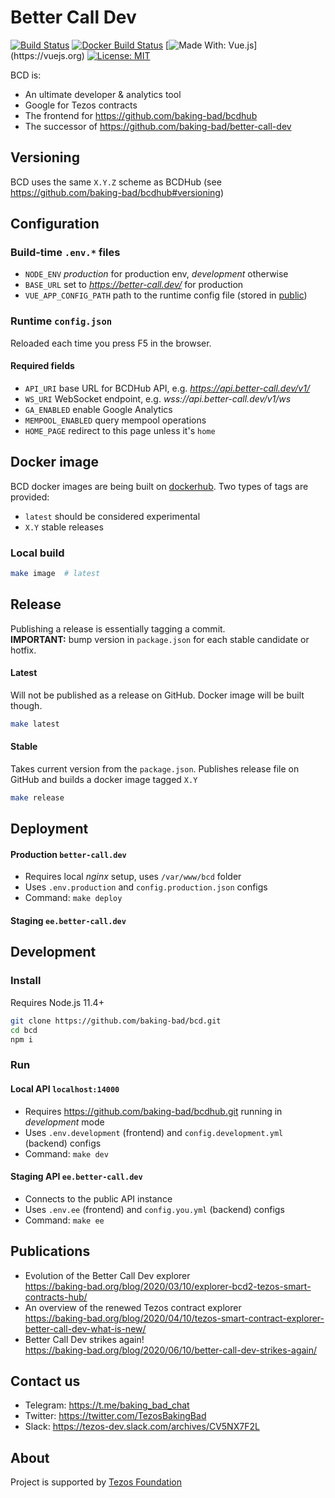 # Better Call Dev
[![Build Status](https://travis-ci.org/baking-bad/bcd.svg?branch=master)](https://travis-ci.org/baking-bad/bcd)
[![Docker Build Status](https://img.shields.io/docker/cloud/build/bakingbad/bcdhub-gui)](https://hub.docker.com/r/bakingbad/bcdhub-gui)
[![Made With: Vue.js](https://img.shields.io/badge/vue-2.6.10-green.svg?)](https://vuejs.org)
[![License: MIT](https://img.shields.io/badge/License-MIT-yellow.svg)](https://opensource.org/licenses/MIT)


BCD is:
* An ultimate developer & analytics tool
* Google for Tezos contracts 
* The frontend for https://github.com/baking-bad/bcdhub
* The successor of https://github.com/baking-bad/better-call-dev

## Versioning
BCD uses the same `X.Y.Z` scheme as BCDHub (see https://github.com/baking-bad/bcdhub#versioning)

## Configuration

### Build-time `.env.*` files

* `NODE_ENV` _production_ for production env, _development_ otherwise
* `BASE_URL` set to _https://better-call.dev/_ for production
* `VUE_APP_CONFIG_PATH` path to the runtime config file (stored in [public](https://github.com/baking-bad/bcd/tree/master/public))

### Runtime `config.json`
Reloaded each time you press F5 in the browser.

#### Required fields
* `API_URI` base URL for BCDHub API, e.g. _https://api.better-call.dev/v1/_
* `WS_URI` WebSocket endpoint, e.g. _wss://api.better-call.dev/v1/ws_
* `GA_ENABLED` enable Google Analytics
* `MEMPOOL_ENABLED` query mempool operations
* `HOME_PAGE` redirect to this page unless it's `home`


## Docker image
BCD docker images are being built on [dockerhub](https://hub.docker.com/r/bakingbad/bcdhub-gui). Two types of tags are provided:

* `latest` should be considered experimental
* `X.Y` stable releases

### Local build
```bash
make image  # latest
```

## Release
Publishing a release is essentially tagging a commit.  
**IMPORTANT:** bump version in `package.json` for each stable candidate or hotfix.

#### Latest
Will not be published as a release on GitHub. Docker image will be built though.
```bash
make latest
```

#### Stable
Takes current version from the `package.json`. Publishes release file on GitHub and builds a docker image tagged `X.Y`
```bash
make release
```

## Deployment

#### Production `better-call.dev`
* Requires local _nginx_ setup, uses `/var/www/bcd` folder
* Uses `.env.production` and `config.production.json` configs
* Command: `make deploy`

#### Staging `ee.better-call.dev`

## Development

### Install
Requires Node.js 11.4+

```bash
git clone https://github.com/baking-bad/bcd.git
cd bcd
npm i
```

### Run

#### Local API `localhost:14000`
* Requires https://github.com/baking-bad/bcdhub.git running in _development_ mode
* Uses `.env.development` (frontend) and `config.development.yml` (backend) configs
* Command: `make dev`

#### Staging API `ee.better-call.dev`
* Connects to the public API instance
* Uses `.env.ee` (frontend) and `config.you.yml` (backend) configs
* Command: `make ee`


## Publications
* Evolution of the Better Call Dev explorer  
https://baking-bad.org/blog/2020/03/10/explorer-bcd2-tezos-smart-contracts-hub/
* An overview of the renewed Tezos contract explorer  
https://baking-bad.org/blog/2020/04/10/tezos-smart-contract-explorer-better-call-dev-what-is-new/
* Better Call Dev strikes again!  
https://baking-bad.org/blog/2020/06/10/better-call-dev-strikes-again/

## Contact us
* Telegram: https://t.me/baking_bad_chat
* Twitter: https://twitter.com/TezosBakingBad
* Slack: https://tezos-dev.slack.com/archives/CV5NX7F2L

## About
Project is supported by [Tezos Foundation](https://tezos.foundation/)
